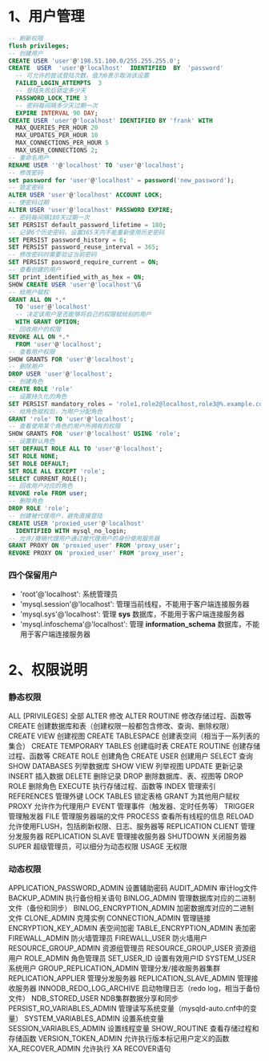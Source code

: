 
# 1、用户管理

```SQL
-- 刷新权限
flush privileges;
-- 创建用户
CREATE USER 'user'@'198.51.100.0/255.255.255.0';
CREATE  USER  'user'@'localhost'  IDENTIFIED  BY  'password'  
  -- 可允许的尝试登陆次数，值为0表示取消该设置
  FAILED_LOGIN_ATTEMPTS  3
  -- 登陆失败后锁定多少天
  PASSWORD_LOCK_TIME 3
  -- 密码每间隔多少天过期一次
  EXPIRE INTERVAL 90 DAY;
CREATE USER 'user'@'localhost' IDENTIFIED BY 'frank' WITH 
  MAX_QUERIES_PER_HOUR 20
  MAX_UPDATES_PER_HOUR 10
  MAX_CONNECTIONS_PER_HOUR 5
  MAX_USER_CONNECTIONS 2;
-- 重命名用户
RENAME USER ''@'localhost' TO 'user'@'localhost';
-- 修改密码
set password for 'user'@'localhost' = password('new_password');
-- 锁定密码
ALTER USER 'user'@'localhost' ACCOUNT LOCK;
-- 使密码过期
ALTER USER 'user'@'localhost' PASSWORD EXPIRE;
-- 密码每间隔180天过期一次
SET PERSIST default_password_lifetime = 180;
-- 记录6个历史密码，设置365天内不能重新使用历史密码
SET PERSIST password_history = 6;
SET PERSIST password_reuse_interval = 365;
-- 修改密码时需要验证当前密码
SET PERSIST password_require_current = ON;
-- 查看创建的用户
SET print_identified_with_as_hex = ON;
SHOW CREATE USER 'user'@'localhost'\G
-- 给用户赋权
GRANT ALL ON *.*
  TO 'user'@'localhost'
  -- 决定该用户是否能够将自己的权限赋给别的用户
  WITH GRANT OPTION;
-- 回收用户的权限
REVOKE ALL ON *.*
  FROM 'user'@'localhost';
-- 查看用户权限
SHOW GRANTS FOR 'user'@'localhost';
-- 删除用户
DROP USER 'user'@'localhost';
-- 创建角色
CREATE ROLE 'role'
-- 设置持久化的角色
SET PERSIST mandatory_roles = 'role1,role2@localhost,role3@%.example.com';
-- 给角色赋权后，为用户分配角色
GRANT 'role' TO 'user'@'localhost';
-- 查看使用某个角色的用户所拥有的权限
SHOW GRANTS FOR 'user'@'localhost' USING 'role';
-- 设置默认角色
SET DEFAULT ROLE ALL TO 'user'@'localhost';
SET ROLE NONE;
SET ROLE DEFAULT; 
SET ROLE ALL EXCEPT 'role'; 
SELECT CURRENT_ROLE();
-- 回收用户对应的角色
REVOKE role FROM user;
-- 删除角色
DROP ROLE 'role';
-- 创建被代理用户，避免直接登陆
CREATE USER 'proxied_user'@'localhost'
  IDENTIFIED WITH mysql_no_login;
-- 允许/撤销代理用户通过被代理用户的身份使用服务器
GRANT PROXY ON 'proxied_user' FROM 'proxy_user';
REVOKE PROXY ON 'proxied_user' FROM 'proxy_user';
```
### 四个保留用户
- 'root'@'localhost': 系统管理员
- 'mysql.session'@'localhost': 管理当前线程，不能用于客户端连接服务器
- 'mysql.sys'@'localhost': 管理 **sys** 数据库，不能用于客户端连接服务器
- 'mysql.infoschema'@'localhost': 管理 **information_schema** 数据库，不能用于客户端连接服务器

# 2、权限说明

### 静态权限
ALL [PRIVILEGES]        全部
ALTER                   修改
ALTER ROUTINE           修改存储过程、函数等
CREATE 	                创建数据库和表（创建权限一般都包含修改、查询、删除权限）
CREATE VIEW 	          创建视图
CREATE TABLESPACE       创建表空间（相当于一系列表的集合）
CREATE TEMPORARY TABLES 创建临时表
CREATE ROUTINE 	        创建存储过程、函数等
CREATE ROLE 	          创建角色
CREATE USER 	          创建用户
SELECT                  查询
SHOW DATABASES          列举数据库
SHOW VIEW               列举视图
UPDATE 	                更新记录
INSERT 	                插入数据
DELETE                  删除记录
DROP                    删除数据库、表、视图等
DROP ROLE 	            删除角色
EXECUTE 	              执行存储过程、函数等
INDEX 	                管理索引
REFERENCES 	            管理外键
LOCK TABLES 	          锁定表格
GRANT                   为其他用户赋权
PROXY 	                允许作为代理用户
EVENT                   管理事件（触发器、定时任务等）
TRIGGER 	              管理触发器
FILE 	                  管理服务器端的文件
PROCESS 	              查看所有线程的信息
RELOAD 	                允许使用FLUSH，包括刷新权限、日志、服务器等
REPLICATION CLIENT 	    管理分发服务器
REPLICATION SLAVE 	    管理接收服务器
SHUTDOWN 	              关闭服务器
SUPER 	                超级管理员，可以细分为动态权限
USAGE                   无权限

### 动态权限
APPLICATION_PASSWORD_ADMIN 	  设置辅助密码
AUDIT_ADMIN 	                审计log文件
BACKUP_ADMIN                  执行备份相关语句
BINLOG_ADMIN                  管理数据库对应的二进制文件（备份和同步）
BINLOG_ENCRYPTION_ADMIN       加密数据库对应的二进制文件
CLONE_ADMIN                   克隆实例
CONNECTION_ADMIN              管理链接
ENCRYPTION_KEY_ADMIN          表空间加密
TABLE_ENCRYPTION_ADMIN        表加密
FIREWALL_ADMIN                防火墙管理员
FIREWALL_USER                 防火墙用户
RESOURCE_GROUP_ADMIN 	        资源组管理员
RESOURCE_GROUP_USER 	        资源组用户
ROLE_ADMIN 	                  角色管理员
SET_USER_ID                   设置有效用户ID
SYSTEM_USER                   系统用户
GROUP_REPLICATION_ADMIN       管理分发/接收服务器集群
REPLICATION_APPLIER           管理分发服务器
REPLICATION_SLAVE_ADMIN       管理接收服务器
INNODB_REDO_LOG_ARCHIVE       启动物理日志（redo log，相当于备份文件）
NDB_STORED_USER               NDB集群数据分享和同步
PERSIST_RO_VARIABLES_ADMIN    管理读写系统变量（mysqld-auto.cnf中的变量）
SYSTEM_VARIABLES_ADMIN        设置系统变量
SESSION_VARIABLES_ADMIN       设置线程变量
SHOW_ROUTINE                  查看存储过程和存储函数
VERSION_TOKEN_ADMIN           允许执行版本标记用户定义的函数 
XA_RECOVER_ADMIN              允许执行 XA RECOVER语句

